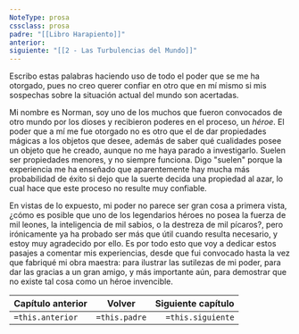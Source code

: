 ```yaml
---
NoteType: prosa
cssclass: prosa
padre: "[[Libro Harapiento]]"
anterior: 
siguiente: "[[2 - Las Turbulencias del Mundo]]"
---
```


Escribo estas palabras haciendo uso de todo el poder que se me ha otorgado, pues no creo querer confiar en otro que en mí mismo si mis sospechas sobre la situación actual del mundo son acertadas.

Mi nombre es Norman, soy uno de los muchos que fueron convocados de otro mundo por los dioses y recibieron poderes en el proceso, un _héroe_. El poder que a mí me fue otorgado no es otro que el de dar propiedades mágicas a los objetos que desee, además de saber qué cualidades posee un objeto que he creado, aunque no me haya parado a investigarlo. Suelen ser propiedades menores, y no siempre funciona. Digo "suelen" porque la experiencia me ha enseñado que aparentemente hay mucha más probabilidad de éxito si dejo que la suerte decida una propiedad al azar, lo cual hace que este proceso no resulte muy confiable.

En vistas de lo expuesto, mi poder no parece ser gran cosa a primera vista, ¿cómo es posible que uno de los legendarios héroes no posea la fuerza de mil leones, la inteligencia de mil sabios, o la destreza de mil pícaros?, pero irónicamente ya ha probado ser más que útil cuando resulta necesario, y estoy muy agradecido por ello. Es por todo esto que voy a dedicar estos pasajes a comentar mis experiencias, desde que fui convocado hasta la vez que fabriqué mi obra maestra: para ilustrar las sutilezas de mi poder, para dar las gracias a un gran amigo, y más importante aún, para demostrar que no existe tal cosa como un héroe invencible.

| Capítulo anterior |    Volver     | Siguiente capítulo |
| ----------------- |:-------------:| ------------------:|
| `=this.anterior`  | `=this.padre` |  `=this.siguiente` | 